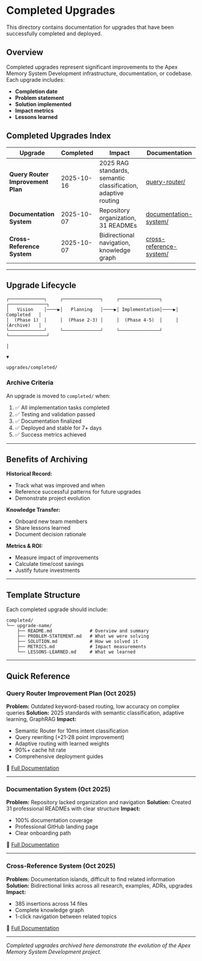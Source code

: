 # Completed Upgrades

This directory contains documentation for upgrades that have been successfully completed and deployed.

## Overview

Completed upgrades represent significant improvements to the Apex Memory System Development infrastructure, documentation, or codebase. Each upgrade includes:

- **Completion date**
- **Problem statement**
- **Solution implemented**
- **Impact metrics**
- **Lessons learned**

## Completed Upgrades Index

| Upgrade | Completed | Impact | Documentation |
|---------|-----------|--------|---------------|
| **Query Router Improvement Plan** | 2025-10-16 | 2025 RAG standards, semantic classification, adaptive routing | [query-router/](query-router/) |
| **Documentation System** | 2025-10-07 | Repository organization, 31 READMEs | [documentation-system/](documentation-system/) |
| **Cross-Reference System** | 2025-10-07 | Bidirectional navigation, knowledge graph | [cross-reference-system/](cross-reference-system/) |

---

## Upgrade Lifecycle

```
┌─────────────┐     ┌──────────────┐     ┌───────────────┐     ┌──────────────┐
│   Vision    │────▶│   Planning   │────▶│ Implementation│────▶│  Completed   │
│  (Phase 1)  │     │  (Phase 2-3) │     │  (Phase 4-5)  │     │  (Archive)   │
└─────────────┘     └──────────────┘     └───────────────┘     └──────────────┘
                                                                        │
                                                                        ▼
                                                               upgrades/completed/
```

### Archive Criteria

An upgrade is moved to `completed/` when:
1. ✅ All implementation tasks completed
2. ✅ Testing and validation passed
3. ✅ Documentation finalized
4. ✅ Deployed and stable for 7+ days
5. ✅ Success metrics achieved

---

## Benefits of Archiving

**Historical Record:**
- Track what was improved and when
- Reference successful patterns for future upgrades
- Demonstrate project evolution

**Knowledge Transfer:**
- Onboard new team members
- Share lessons learned
- Document decision rationale

**Metrics & ROI:**
- Measure impact of improvements
- Calculate time/cost savings
- Justify future investments

---

## Template Structure

Each completed upgrade should include:

```
completed/
└── upgrade-name/
    ├── README.md              # Overview and summary
    ├── PROBLEM-STATEMENT.md   # What we were solving
    ├── SOLUTION.md            # How we solved it
    ├── METRICS.md             # Impact measurements
    └── LESSONS-LEARNED.md     # What we learned
```

---

## Quick Reference

### Query Router Improvement Plan (Oct 2025)
**Problem:** Outdated keyword-based routing, low accuracy on complex queries
**Solution:** 2025 standards with semantic classification, adaptive learning, GraphRAG
**Impact:**
- Semantic Router for 10ms intent classification
- Query rewriting (+21-28 point improvement)
- Adaptive routing with learned weights
- 90%+ cache hit rate
- Comprehensive deployment guides

📂 [Full Documentation](query-router/)

---

### Documentation System (Oct 2025)
**Problem:** Repository lacked organization and navigation
**Solution:** Created 31 professional READMEs with clear structure
**Impact:**
- 100% documentation coverage
- Professional GitHub landing page
- Clear onboarding path

📂 [Full Documentation](documentation-system/)

---

### Cross-Reference System (Oct 2025)
**Problem:** Documentation islands, difficult to find related information
**Solution:** Bidirectional links across all research, examples, ADRs, upgrades
**Impact:**
- 385 insertions across 14 files
- Complete knowledge graph
- 1-click navigation between related topics

📂 [Full Documentation](cross-reference-system/)

---

*Completed upgrades archived here demonstrate the evolution of the Apex Memory System Development project.*
